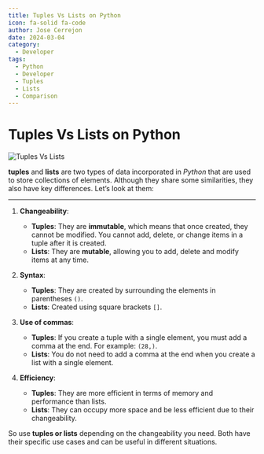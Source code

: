 ```yaml
---
title: Tuples Vs Lists on Python
icon: fa-solid fa-code
author: Jose Cerrejon
date: 2024-03-04
category:
  - Developer
tags:
  - Python
  - Developer
  - Tuples
  - Lists
  - Comparison
---
```

# Tuples Vs Lists on Python

![Tuples Vs Lists](/images/2024/03/tuples_vs_lists.jpg "Tuples Vs Lists. Generated with AI.")

**tuples** and **lists** are two types of data incorporated in _Python_ that are used to store collections of elements. Although they share some similarities, they also have key differences. Let’s look at them:

- - -

1. **Changeability**:
    - **Tuples**: They are **immutable**, which means that once created, they cannot be modified. You cannot add, delete, or change items in a tuple after it is created.
    - **Lists**: They are **mutable**, allowing you to add, delete and modify items at any time.

2. **Syntax**:
    - **Tuples**: They are created by surrounding the elements in parentheses `()`.
    - **Lists**: Created using square brackets `[]`.

3. **Use of commas**:
    - **Tuples**: If you create a tuple with a single element, you must add a comma at the end. For example: `(28,)`.
    - **Lists**: You do not need to add a comma at the end when you create a list with a single element.

4. **Efficiency**:
    - **Tuples**: They are more efficient in terms of memory and performance than lists.
    - **Lists**: They can occupy more space and be less efficient due to their changeability.

So use **tuples or lists** depending on the changeability you need. Both have their specific use cases and can be useful in different situations.